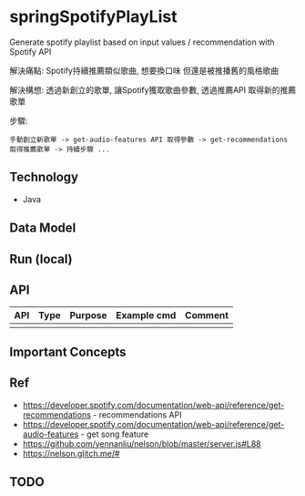 # springSpotifyPlayList

Generate spotify playlist based on input values / recommendation with Spotify API

解決痛點: Spotify持續推薦類似歌曲, 想要換口味 但還是被推播舊的風格歌曲

解決構想: 透過新創立的歌單, 讓Spotify獲取歌曲參數, 透過推薦API 取得新的推薦歌單

步驟: 

```
手動創立新歌單 -> get-audio-features API 取得參數 -> get-recommendations 取得推薦歌單 -> 持續步驟 ...
```

## Technology
- Java

## Data Model


## Run (local)


## API

| API | Type | Purpose | Example cmd | Comment|
| ----- | -------- | ---- | ----- | ---- |
|  |  |  || |

## Important Concepts

## Ref

- https://developer.spotify.com/documentation/web-api/reference/get-recommendations - recommendations API
- https://developer.spotify.com/documentation/web-api/reference/get-audio-features - get song feature
- https://github.com/yennanliu/nelson/blob/master/server.js#L88
- https://nelson.glitch.me/#

## TODO

